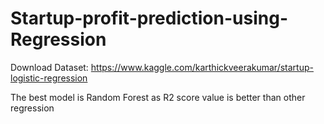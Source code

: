# Startup-profit-prediction-using-Regression

Download Dataset: https://www.kaggle.com/karthickveerakumar/startup-logistic-regression

The best model is Random Forest as R2 score value is better than other regression
